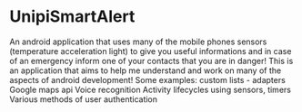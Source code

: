 # UnipiSmartAlert
An android application that uses many of the mobile phones sensors (temperature acceleration light) to give you useful informations and in case of an emergency inform one of your contacts that you are in danger!
This is an application that aims to help me understand and work on many of the aspects of android development!
Some examples: custom lists - adapters
               Google maps api
               Voice recognition
               Activity lifecycles
               using sensors, timers
               Various methods of user authentication
